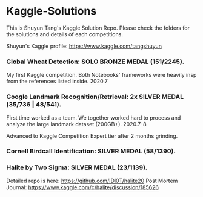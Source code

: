 # Kaggle-Solutions
This is Shuyun Tang's Kaggle Solution Repo. Please check the folders for the solutions and details of each competitions.

Shuyun's Kaggle profile: https://www.kaggle.com/tangshuyun

### Global Wheat Detection: SOLO BRONZE MEDAL (151/2245). 
My first Kaggle competition. Both Notebooks' frameworks were heavily insp from the references listed inside. 2020.7

### Google Landmark Recognition/Retrieval: 2x SILVER MEDAL (35/736 | 48/541).
First time worked as a team. We together worked hard to process and analyze the large landmark dataset (200GB+). 2020.7-8

Advanced to Kaggle Competition Expert tier after 2 months grinding. 

### Cornell Birdcall Identification: SILVER MEDAL (58/1390).

### Halite by Two Sigma: SILVER MEDAL (23/1139).
Detailed repo is here: https://github.com/IDl0T/halite20
Post Mortem Journal: https://www.kaggle.com/c/halite/discussion/185626
